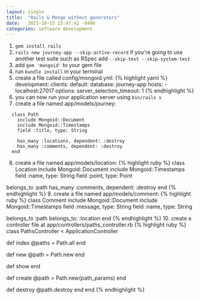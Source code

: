 ```yaml
---
layout: single
title:  "Rails & Mongo without generators"
date:   2023-10-15 15:47:42 -0400
categories: software development
---
```

1. `gem install rails`
2. `rails new journey-app --skip-active-record` if you're going to use another test suite such as RSpec add `--skip-test --skip-system-test`
3. add `gem 'mongoid'` to your gem file
4. run `bundle install` in your terminal
5. create a file called config/mongoid.yml:
  {% highlight yaml %}
  development:
    clients:
      default:
        database: journey-app
        hosts:
          - localhost:27017
        options:
          server_selection_timeout: 1
  {% endhighlight %}
6. you can now run your application server using `bin/rails s`
7. create a file named app/models/journey:
```
  class Path
    include Mongoid::Document
    include Mongoid::Timestamps
    field :title, type: String

    has_many :locations, dependent: :destroy
    has_many :comments, dependent: :destroy
  end
```

8. create a file named app/models/location:
{% highlight ruby %}
class Location
  include Mongoid::Document
  include Mongoid::Timestamps
  field :name, type: String
  field :point, type: Point

  belongs_to :path
  has_many :comments, dependent: :destroy
end
{% endhighlight %}
9. create a file named app/models/comment:
{% highlight ruby %}
class Comment
  include Mongoid::Document
  include Mongoid::Timestamps
  field :message, type: String
  field :name, type: String

  belongs_to :path
  belongs_to: :location
end
{% endhighlight %}
10. create a controller file at app/controllers/paths_controller.rb
{% highlight ruby %}
class PathsController < ApplicationController

  def index
    @paths = Path.all
  end

  def new
    @path = Path.new
  end

  def show
  end

  def create
    @path = Path.new(path_params)
  end

  def destroy
    @path.destroy
  end
end
{% endhighlight %}

